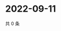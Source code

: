 # 2022-09-11

共 0 条

<!-- BEGIN WEIBO -->
<!-- 最后更新时间 Sun Sep 11 2022 12:56:13 GMT+0800 (China Standard Time) -->

<!-- END WEIBO -->
